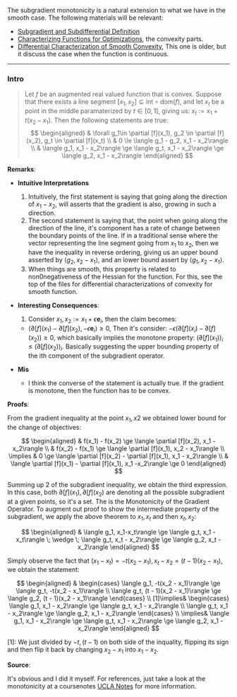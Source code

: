 The subgradient monotonicity is a natural extension to what we have in the smooth case. The following materials will be relevant: 
* [Subgradient and Subdifferential Definition](Subgradient%20and%20Subdifferential%20Definition.md)
* [Characterizing Functions for Optimizations](../Background/Characterizing%20Functions%20for%20Optimizations.md), the convexity parts. 
* [Differential Characterization of Smooth Convexity](../../AMATH%20515%20Optimization%20Fundamentals/Basic%20Convexity/Differential%20Characterization%20of%20Smooth%20Convexity.md), This one is older, but it discuss the case when the function is continuous. 

---
### **Intro**

> Let $f$ be an augmented real valued function that is convex. Suppose that there exists a line segment $[x_1, x_2]\subseteq \text{int}\circ \text{dom}(f)$, and let $x_t$ be a point in the middle paramaterized by $t\in [0, 1]$, giving us: $x_t := x_1 + t(x_2 - x_1)$. Then the following statements are true: 
> $$
> \begin{aligned}
>     & \forall g_1\in \partial [f](x_1), g_2 \in \partial [f](x_2), g_t \in \partial [f](x_t)
>     \\
>     & 0 \le \langle g_1 - g_2, x_1 - x_2\rangle 
>     \\
>     & \langle g_1, x_1 - x_2\rangle \ge \langle g_t, x_1 - x_2\rangle \ge \langle g_2, x_1 - x_2\rangle
> \end{aligned}
> $$

**Remarks**:

* **Intuitive Interpretations**
  1. Intuitively, the first statement is saying that going along the direction of $x_1 - x_2$, will asserts that the gradient is also, growing in such a direction. 
  2. The second statement is saying that, the point when going along the direction of the line, it's component has a rate of change between the boundary points of the line. If in a traditional sense where the vector representing the line segment going from $x_1$ to $x_2$, then we have the inequality in reverse ordering, giving us an upper bound asserted by $\langle g_2, x_2 - x_1\rangle$, and an lower bound assert by $\langle g_1, x_2 - x_1\rangle$. 
  3. When things are smooth, this property is related to non0negativeness of the Hessian for the function. For this, see the top of the files for differential characterizations of convexity for smooth function. 

* **Interesting Consequences**: 
  1. Consider $x_1, x_2:= x_1 + \epsilon \mathbf e_i$, then the claim becomes: 
    * $\langle  \partial [f](x_1) - \partial [f](x_2), -\epsilon \mathbf e_i\rangle\ge 0$, Then it's consider: $-\epsilon (\partial[f](x_i) - \partial[f](x_2)) \ge 0$, which basically implies the monotone property: $(\partial [f](x_1))_i \le (\partial [f](x_2))_i$. Basically suggesting the upper bounding property of the ith component of the subgradient operator. 

* **Mis**
  * I think the converse of the statement is actually true. If the gradient is monotone, then the function has to be convex. 

**Proofs**: 

From the gradient inequality at the point $x_1, x2$ we obtained lower bound for the change of objectives: 

$$
\begin{aligned}
    & f(x_1) - f(x_2) \ge \langle \partial [f](x_2), x_1 - x_2\rangle
    \\
    & f(x_2) - f(x_1) \ge \langle \partial [f](x_1), x_2 - x_1\rangle
    \\
    \implies & 
    0 \ge \langle \partial [f](x_2)  - \partial [f](x_1), x_1 - x_2\rangle
    \\
    & \langle \partial [f](x_1) - \partial [f](x_1), x_1 -x_2\rangle \ge 0
\end{aligned}
$$

Summing up 2 of the subgradient inequality, we obtain the third expression. In this case, both $\partial[f](x_1), \partial [f](x_2)$ are denoting all the possible subgradient at a given points, so it's a set. The is the Monotonicity of the Gradient Operator. To augment out proof to show the intermediate property of the subgradient, we apply the above theorem to $x_1, x_t$ and then $x_t, x_2$: 

$$
\begin{aligned}
    & \langle g_1, x_1-x_t\rangle \ge \langle g_t, x_1 - x_t\rangle \; \wedge \; 
    \langle g_t, x_t - x_2\rangle \ge \langle g_2, x_t - x_2\rangle
\end{aligned}
$$

Simply observe the fact that $(x_1 - x_t) = -t(x_2 - x_1), x_t - x_2 = (t - 1)(x_2 - x_1)$, we obtain the statement: 

$$
\begin{aligned}
    &
    \begin{cases}
        \langle g_1, -t(x_2 - x_1)\rangle \ge \langle g_t, -t(x_2 - x_1)\rangle
        \\
        \langle g_t, (t - 1)(x_2 - x_1)\rangle \ge \langle g_2, (t - 1)(x_2 - x_1)\rangle        
    \end{cases}
    \\
    [1]\implies& 
    \begin{cases}
        \langle g_1, x_1 - x_2\rangle \ge \langle g_t, x_1 - x_2\rangle
        \\
        \langle g_t, x_1 - x_2\rangle \ge \langle g_2, x_1 - x_2\rangle
    \end{cases}
    \\
    \implies&
    \langle g_1, x_1 - x_2\rangle \ge \langle g_t, x_1 - x_2\rangle \ge \langle g_2, x_1 - x_2\rangle
\end{aligned}
$$

\[1\]: We just divided by $-t, (t - 1)$ on both side of the inquality, flipping its sign and then flip it back by changing $x_2 - x_1$ into $x_1 - x_2$. 


**Source**:

It's obvious and I did it myself. For references, just take a look at the monotonicity at a coursenotes [UCLA Notes](http://www.seas.ucla.edu/~vandenbe/236C/lectures/subgradients.pdf) for more information. 